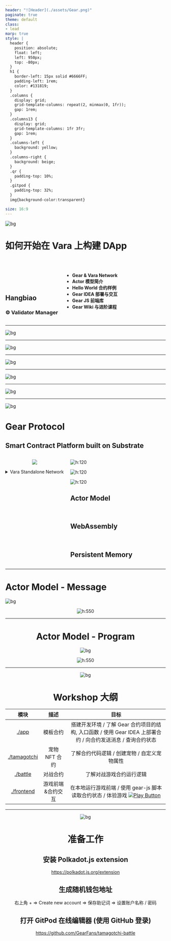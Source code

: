 ```yaml
---
header: "![Header](./assets/Gear.png)"
paginate: true
theme: default
class:
- lead
marp: true
style: |
  header {
    position: absolute;
    float: left;
    left: 950px;
    top: -80px;
  }
  h1 {
    border-left: 15px solid #6666FF;
    padding-left: 1rem;
    color: #131819;
  }
  .columns {
    display: grid;
    grid-template-columns: repeat(2, minmax(0, 1fr));
    gap: 1rem;
  }
  .columns13 {
    display: grid;
    grid-template-columns: 1fr 3fr;
    gap: 1rem;
  }
  .columns-left {
    background: yellow;
  }
  .columns-right {
    background: beige;
  }
  .qr {
    padding-top: 10%;
  }
  .gitpod {
    padding-top: 32%;
  }
  img{background-color:transparent}

size: 16:9
---
```


![bg](./assets/BackgroundGearBlack.png)

<!-- _color: #FFF -->

# 如何开始在 Vara 上构建 DApp

<div class="columns">
<div>

<br/>
<br/>
<br/>
<br/>
<br/>

## Hangbiao

### ⚙️ Validator Manager

</div>
<div>

<br/>
<br/>

- **Gear & Vara Network**
- **Actor 模型简介**
- **Hello World 合约样例**
- **Gear IDEA 部署与交互**
- **Gear JS 前端库**
- **Gear Wiki 与进阶课程**

</div>
</div>

---

<!-- About the company -->

![bg](https://i.imgur.com/Tp9YqQ6.png)

---

<!-- Nikolay Volf -->

![bg](https://i.imgur.com/H20r5pN.jpg)

---

<!-- CBDO / CFO / CTO -->

![bg](https://i.imgur.com/xo3YfJU.png)

---

<!-- Istanbul && California -->

![bg](https://i.imgur.com/abbsaIe.jpg)

---

<!-- California && Mexico -->

![bg](https://i.imgur.com/0Tntbgr.jpg)

---

<!-- ![bg](./assets/BackgroundGearWhite.png) -->
![bg](./assets/Ambient.png)

# Gear Protocol

## Smart Contract Platform built on Substrate

<div class="columns">

<div align="center">

![](https://i.imgur.com/ixxN8sf.png)

<details><summary>Vara Standalone Network</summary>

```
...
    {
      "prefix": 137,
      "network": "vara",
      "displayName": "Vara Network",
      "symbols": ["VARA"],
      "decimals": [12],
      "standardAccount": "*25519",
      "website": "https://vara-network.io/"
    },
...
```

Coming soon! ([source](https://github.com/paritytech/ss58-registry/blob/13019a7d23901c499d97855ba6c2145962c42fd0/ss58-registry.json#L787-L795))

</details>


</div>

<div>

<div class="columns13">
<div>

![h:120](https://i.imgur.com/X3XbnIv.png)

![h:120](https://i.imgur.com/sOcLAOY.png)

![h:120](https://i.imgur.com/bBtZ3Zj.png)

</div>

<div>

## Actor Model

<br/>

## WebAssembly

<br/>

## Persistent Memory

</div>

</div>

<!--

- ### Actor Model

- ### Persistent Memory

- ### WebAssembly

-->

</div>

</div>

<!-- 近期将上线 Vara Network 主网 -->

---

# Actor Model - Message

![bg](./assets/Ambient.png)

<div align="center">

![h:550](https://i.imgur.com/9tUxBwx.png)

<div/>


---

# Actor Model - Program

![bg](./assets/Ambient.png)

<div align="center">

![h:550](https://i.imgur.com/2egiONF.png)

<div/>


---

![bg](./assets/Ambient.png)

# Workshop 大纲

| 模块 | 描述 | 目标 |
| :---: | :---: | :---: |
| [./app](./app) | 模板合约 | 搭建开发环境 / 了解 Gear 合约项目的结构, 入口函数 / 使用 Gear IDEA 上部署合约 / 向合约发送消息 / 查询合约状态 |
| [./tamagotchi](./tamagotchi) | 宠物 NFT 合约 | 了解合约代码逻辑 / 创建宠物 / 自定义宠物属性 |
| [./battle](./battle) | 对战合约 | 了解对战游戏合约运行逻辑 |
| [./frontend](./frontend) | 游戏前端&合约交互 | 在本地运行游戏前端 / 使用 gear-js 脚本读取合约状态 / 体验游戏 [![Play Button](https://img.icons8.com/material-rounded/24/000000/play--v1.png)](https://tamagotchi-battle.vercel.app) |

---

![bg](./assets/Ambient.png)

# 准备工作

## 安装 Polkadot.js extension

https://polkadot.js.org/extension

## 生成随机钱包地址

右上角 + => Create new account => 保存助记词 => 设置账户名称 / 密码

## 打开 GitPod 在线编辑器 (使用 GitHub 登录)

https://github.com/GearFans/tamagotchi-battle

